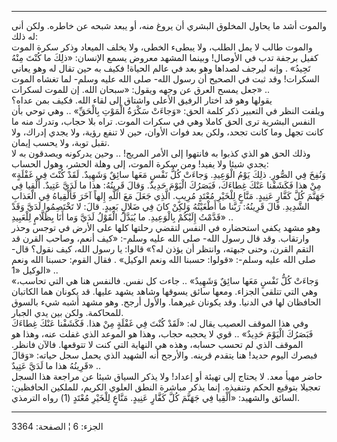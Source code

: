 ------------------------------------------------------------------------

والموت أشد ما يحاول المخلوق البشري أن يروغ منه، أو يبعد شبحه عن خاطره.
ولكن أنى له ذلك:  
والموت طالب لا يمل الطلب، ولا يبطىء الخطى، ولا يخلف الميعاد وذكر سكرة
الموت كفيل برجفة تدب في الأوصال! وبينما المشهد معروض يسمع الإنسان: «ذلِكَ
ما كُنْتَ مِنْهُ تَحِيدُ» . وإنه ليرجف لصداها وهو بعد في عالم الحياة! فكيف به حين
تقال له وهو يعاني السكرات! وقد ثبت في الصحيح أن رسول الله- صلى الله عليه
وسلم- لما تغشاه الموت جعل يمسح العرق عن وجهه ويقول: «سبحان الله. إن
للموت لسكرات» ..  
يقولها وهو قد اختار الرفيق الأعلى واشتاق إلى لقاء الله. فكيف بمن عداه؟  
ويلفت النظر في التعبير ذكر كلمة الحق: «وَجاءَتْ سَكْرَةُ الْمَوْتِ بِالْحَقِّ» .. وهي
توحي بأن النفس البشرية ترى الحق كاملا وهي في سكرات الموت. تراه بلا حجاب،
وتدرك منه ما كانت تجهل وما كانت تجحد، ولكن بعد فوات الأوان، حين لا تنفع
رؤية، ولا يجدي إدراك، ولا تقبل توبة، ولا يحسب إيمان.  
وذلك الحق هو الذي كذبوا به فانتهوا إلى الأمر المريج! .. وحين يدركونه
ويصدقون به لا يجدي شيئا ولا يفيد! ومن سكرة الموت، إلى وهلة الحشر، وهول
الحساب:  
«وَنُفِخَ فِي الصُّورِ. ذلِكَ يَوْمُ الْوَعِيدِ. وَجاءَتْ كُلُّ نَفْسٍ مَعَها سائِقٌ وَشَهِيدٌ. لَقَدْ كُنْتَ فِي
غَفْلَةٍ مِنْ هذا فَكَشَفْنا عَنْكَ غِطاءَكَ، فَبَصَرُكَ الْيَوْمَ حَدِيدٌ. وَقالَ قَرِينُهُ: هذا ما لَدَيَّ
عَتِيدٌ. أَلْقِيا فِي جَهَنَّمَ كُلَّ كَفَّارٍ عَنِيدٍ. مَنَّاعٍ لِلْخَيْرِ مُعْتَدٍ مُرِيبٍ. الَّذِي جَعَلَ مَعَ اللَّهِ
إِلهاً آخَرَ فَأَلْقِياهُ فِي الْعَذابِ الشَّدِيدِ. قالَ قَرِينُهُ: رَبَّنا ما أَطْغَيْتُهُ وَلكِنْ كانَ فِي
ضَلالٍ بَعِيدٍ. قالَ: لا تَخْتَصِمُوا لَدَيَّ وَقَدْ قَدَّمْتُ إِلَيْكُمْ بِالْوَعِيدِ. ما يُبَدَّلُ الْقَوْلُ لَدَيَّ
وَما أَنَا بِظَلَّامٍ لِلْعَبِيدِ» ..  
وهو مشهد يكفي استحضاره في النفس لتقضي رحلتها كلها على الأرض في توجس وحذر
وارتقاب. وقد قال رسول الله- صلى الله عليه وسلم-: «كيف أنعم، وصاحب القرن
قد التقم القرن، وحنى جبهته، وانتظر أن يؤذن له؟» قالوا: يا رسول الله، كيف
نقول؟ قال- صلى الله عليه وسلم-: «قولوا: حسبنا الله ونعم الوكيل» . فقال
القوم: حسبنا الله ونعم الوكيل «1» ..  
«وَجاءَتْ كُلُّ نَفْسٍ مَعَها سائِقٌ وَشَهِيدٌ» .. جاءت كل نفس. فالنفس هنا هي التي تحاسب،
وهي التي تتلقى الجزاء. ومعها سائق يسوقها وشاهد يشهد عليها. قد يكونان هما
الكاتبان الحافظان لها في الدنيا. وقد يكونان غيرهما. والأول أرجح. وهو
مشهد أشبه شيء بالسوق للمحاكمة. ولكن بين يدي الجبار.  
وفي هذا الموقف العصيب يقال له: «لَقَدْ كُنْتَ فِي غَفْلَةٍ مِنْ هذا. فَكَشَفْنا عَنْكَ غِطاءَكَ
فَبَصَرُكَ الْيَوْمَ حَدِيدٌ» .. قوي لا يحجبه حجاب، وهذا هو الموعد الذي غفلت عنه،
وهذا هو الموقف الذي لم تحسب حسابه، وهذه هي النهاية التي كنت لا تتوقعها.
فالآن فانظر. فبصرك اليوم حديد! هنا يتقدم قرينه. والأرجح أنه الشهيد الذي
يحمل سجل حياته: «وَقالَ قَرِينُهُ هذا ما لَدَيَّ عَتِيدٌ» ..  
حاضر مهيأ معد. لا يحتاج إلى تهيئة أو إعداد! ولا يذكر السياق شيئا عن
مراجعة هذا السجل تعجيلا بتوقيع الحكم وتنفيذه. إنما يذكر مباشرة النطق
العلوي الكريم، للملكين الحافظين: السائق والشهيد: «أَلْقِيا فِي جَهَنَّمَ كُلَّ كَفَّارٍ
عَنِيدٍ. مَنَّاعٍ لِلْخَيْرِ مُعْتَدٍ (1) رواه الترمذي.

------------------------------------------------------------------------

الجزء: 6 ¦ الصفحة: 3364
